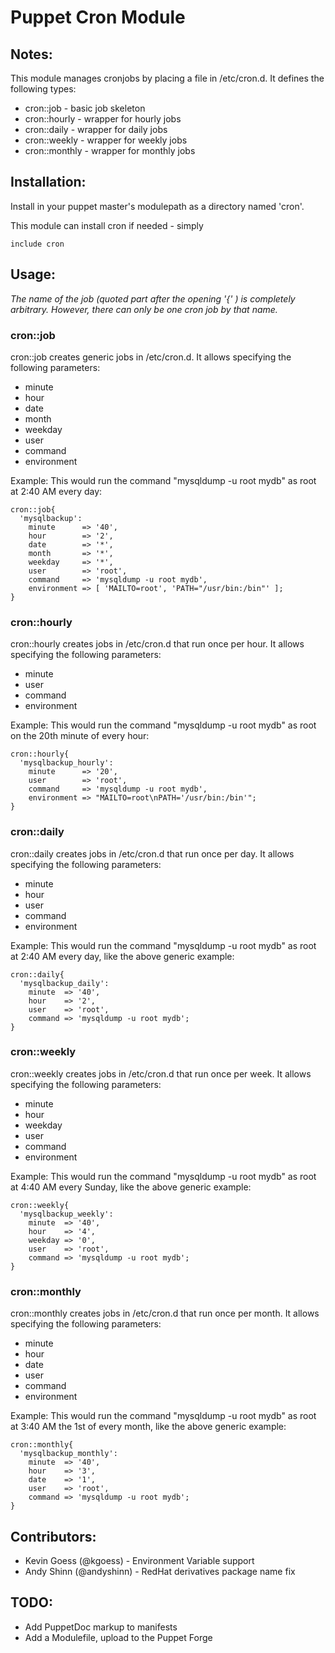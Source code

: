 # Puppet Cron Module

## Notes:
This module manages cronjobs by placing a file in /etc/cron.d.
It defines the following types:

  * cron::job     - basic job skeleton
  * cron::hourly  - wrapper for hourly jobs
  * cron::daily   - wrapper for daily jobs
  * cron::weekly  - wrapper for weekly jobs
  * cron::monthly - wrapper for monthly jobs

## Installation:
Install in your puppet master's modulepath as a directory named 'cron'.

This module can install cron if needed - simply

    include cron

## Usage:
*The name of the job (quoted part after the opening '{' ) is completely arbitrary. However, there can only be one cron job by that name.*

### cron::job
cron::job creates generic jobs in /etc/cron.d.
It allows specifying the following parameters:

  * minute
  * hour
  * date
  * month
  * weekday
  * user
  * command
  * environment

Example:
  This would run the command "mysqldump -u root mydb" as root at 2:40 AM every day:

    cron::job{
      'mysqlbackup':
        minute      => '40',
        hour        => '2',
        date        => '*',
        month       => '*',
        weekday     => '*',
        user        => 'root',
        command     => 'mysqldump -u root mydb',
        environment => [ 'MAILTO=root', 'PATH="/usr/bin:/bin"' ];
    }

### cron::hourly
cron::hourly creates jobs in /etc/cron.d that run once per hour.
It allows specifying the following parameters:

  * minute
  * user
  * command
  * environment

Example:
  This would run the command "mysqldump -u root mydb" as root on the 20th minute of every hour:

    cron::hourly{
      'mysqlbackup_hourly':
        minute      => '20',
        user        => 'root',
        command     => 'mysqldump -u root mydb',
        environment => "MAILTO=root\nPATH='/usr/bin:/bin'";
    }

### cron::daily
cron::daily creates jobs in /etc/cron.d that run once per day.
It allows specifying the following parameters:

  * minute
  * hour
  * user
  * command
  * environment

Example:
  This would run the command "mysqldump -u root mydb" as root at 2:40 AM every day, like the above generic example:

    cron::daily{
      'mysqlbackup_daily':
        minute  => '40',
        hour    => '2',
        user    => 'root',
        command => 'mysqldump -u root mydb';
    }

### cron::weekly
cron::weekly creates jobs in /etc/cron.d that run once per week.
It allows specifying the following parameters:

  * minute
  * hour
  * weekday
  * user
  * command
  * environment

Example:
  This would run the command "mysqldump -u root mydb" as root at 4:40 AM every Sunday, like the above generic example:

    cron::weekly{
      'mysqlbackup_weekly':
        minute  => '40',
        hour    => '4',
        weekday => '0',
        user    => 'root',
        command => 'mysqldump -u root mydb';
    }

### cron::monthly
cron::monthly creates jobs in /etc/cron.d that run once per month.
It allows specifying the following parameters:

  * minute
  * hour
  * date
  * user
  * command
  * environment

Example:
  This would run the command "mysqldump -u root mydb" as root at 3:40 AM the 1st of every month, like the above generic example:

    cron::monthly{
      'mysqlbackup_monthly':
        minute  => '40',
        hour    => '3',
        date    => '1',
        user    => 'root',
        command => 'mysqldump -u root mydb';
    }

## Contributors:
  * Kevin Goess (@kgoess)   - Environment Variable support
  * Andy Shinn (@andyshinn) - RedHat derivatives package name fix 

## TODO:
  * Add PuppetDoc markup to manifests
  * Add a Modulefile, upload to the Puppet Forge

